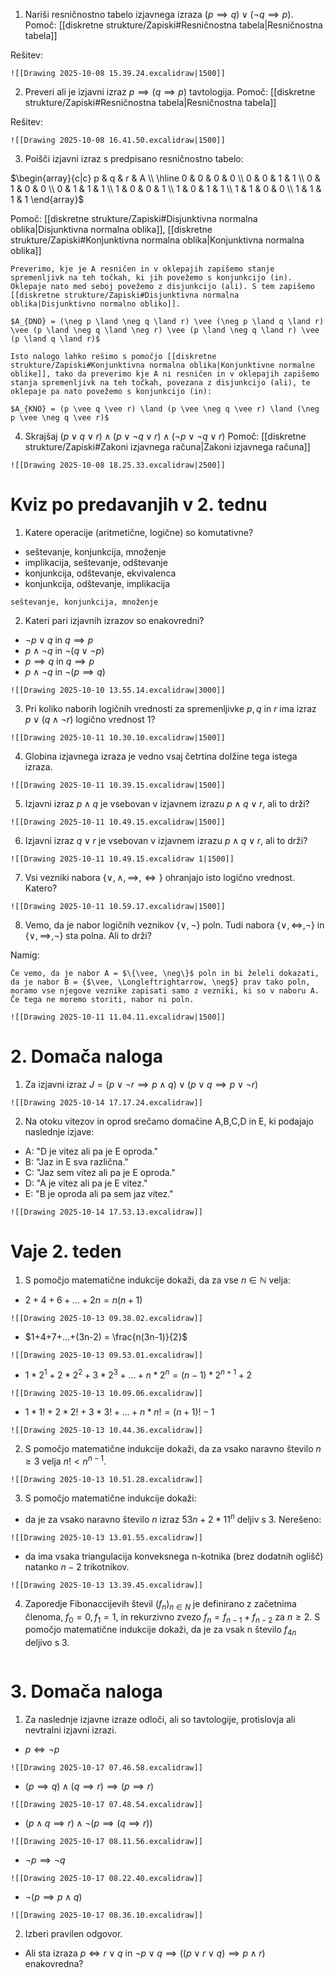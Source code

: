 1. Nariši resničnostno tabelo izjavnega izraza $(p \implies q) \vee (\neg q \implies p)$.
Pomoč: [[diskretne strukture/Zapiski#Resničnostna tabela|Resničnostna tabela]]

Rešitev:
```spoiler-markdown
![[Drawing 2025-10-08 15.39.24.excalidraw|1500]]
```

2. Preveri ali je izjavni izraz $p \implies (q \implies p)$ tavtologija.
Pomoč: [[diskretne strukture/Zapiski#Resničnostna tabela|Resničnostna tabela]]

Rešitev:
```spoiler-markdown
![[Drawing 2025-10-08 16.41.50.excalidraw|1500]]
```

3. Poišči izjavni izraz s predpisano resničnostno tabelo:

$\begin{array}{c|c} p & q & r & A \\ \hline 0 & 0 & 0 & 0 \\ 0 & 0 & 1 & 1 \\ 0 & 1 & 0 & 0 \\ 0 & 1 & 1 & 1 \\ 1 & 0 & 0 & 1 \\ 1 & 0 & 1 & 1 \\ 1 & 1 & 0 & 0 \\ 1 & 1 & 1 & 1 \end{array}$

Pomoč: [[diskretne strukture/Zapiski#Disjunktivna normalna oblika|Disjunktivna normalna oblika]], [[diskretne strukture/Zapiski#Konjunktivna normalna oblika|Konjunktivna normalna oblika]]
```spoiler-markdown
Preverimo, kje je A resničen in v oklepajih zapišemo stanje spremenljivk na teh točkah, ki jih povežemo s konjunkcijo (in). Oklepaje nato med seboj povežemo z disjunkcijo (ali). S tem zapišemo [[diskretne strukture/Zapiski#Disjunktivna normalna oblika|Disjunktivno normalno obliko]].

$A_{DNO} = (\neg p \land \neg q \land r) \vee (\neg p \land q \land r) \vee (p \land \neg q \land \neg r) \vee (p \land \neg q \land r) \vee (p \land q \land r)$

Isto nalogo lahko rešimo s pomočjo [[diskretne strukture/Zapiski#Konjunktivna normalna oblika|Konjunktivne normalne oblike]], tako da preverimo kje A ni resničen in v oklepajih zapišemo stanja spremenljivk na teh točkah, povezana z disjunkcijo (ali), te oklepaje pa nato povežemo s konjunkcijo (in):

$A_{KNO} = (p \vee q \vee r) \land (p \vee \neg q \vee r) \land (\neg p \vee \neg q \vee r)$

```

4. Skrajšaj $(p \vee q \vee r) \land (p \vee \neg q \vee r) \land (\neg p \vee \neg q \vee r)$
Pomoč: [[diskretne strukture/Zapiski#Zakoni izjavnega računa|Zakoni izjavnega računa]]

```spoiler-markdown
![[Drawing 2025-10-08 18.25.33.excalidraw|2500]]
```

# Kviz po predavanjih v 2. tednu

1. Katere operacije (aritmetične, logične) so komutativne?
- seštevanje, konjunkcija, množenje
- implikacija, seštevanje, odštevanje
- konjunkcija, odštevanje, ekvivalenca
- konjunkcija, odštevanje, implikacija

```spoiler-markdown
seštevanje, konjunkcija, množenje
```

2. Kateri pari izjavnih izrazov so enakovredni?
- $\neg p \vee q$ in $q \implies p$
- $p \land \neg q$ in $\neg (q \vee \neg p)$
- $p \implies q$ in $q \implies p$
- $p \land \neg q$ in $\neg (p \implies q)$

```spoiler-markdown
![[Drawing 2025-10-10 13.55.14.excalidraw|3000]]
```

3. Pri koliko naborih logičnih vrednosti za spremenljivke $p,q$ in $r$ ima izraz $p \vee (q \land \neg r)$ logično vrednost 1?

```spoiler-markdown
![[Drawing 2025-10-11 10.30.10.excalidraw|1500]]
```

4. Globina izjavnega izraza je vedno vsaj četrtina dolžine tega istega izraza.

```spoiler-markdown
![[Drawing 2025-10-11 10.39.15.excalidraw|1500]]
```

5. Izjavni izraz $p\land q$ je vsebovan v izjavnem izrazu $p \land q \vee r$, ali to drži?

```spoiler-markdown
![[Drawing 2025-10-11 10.49.15.excalidraw|1500]]
```

6. Izjavni izraz $q \vee r$ je vsebovan v izjavnem izrazu $p \land q \vee r$, ali to drži?

```spoiler-markdown
![[Drawing 2025-10-11 10.49.15.excalidraw 1|1500]]
```

7. Vsi vezniki nabora $\{\vee,\land,\implies,\Longleftrightarrow\}$ ohranjajo isto logično vrednost. Katero?

```spoiler-markdown
![[Drawing 2025-10-11 10.59.17.excalidraw|1500]]
```

8. Vemo, da je nabor logičnih veznikov $\{\vee, \neg\}$ poln. Tudi nabora {$\vee, \Longleftrightarrow, \neg$} in {$\vee,\implies,\neg$} sta polna. Ali to drži?

Namig:
```spoiler-markdown
Če vemo, da je nabor A = $\{\vee, \neg\}$ poln in bi želeli dokazati, da je nabor B = {$\vee, \Longleftrightarrow, \neg$} prav tako poln, moramo vse njegove veznike zapisati samo z vezniki, ki so v naboru A. Če tega ne moremo storiti, nabor ni poln. 
```

```spoiler-markdown
![[Drawing 2025-10-11 11.04.11.excalidraw|1500]]
```

# 2. Domača naloga

1. Za izjavni izraz $J = (p \vee \neg r \implies p \land q) \vee (p \vee q \implies p \vee \neg r)$
```spoiler-markdown
![[Drawing 2025-10-14 17.17.24.excalidraw]]
```

2. Na otoku vitezov in oprod srečamo domačine A,B,C,D in E, ki podajajo naslednje izjave:
- A: "D je vitez ali pa je E oproda."  
- B: "Jaz in E sva različna."  
- C: "Jaz sem vitez ali pa je E oproda."  
- D: "A je vitez ali pa je E vitez."  
- E: "B je oproda ali pa sem jaz vitez."

```spoiler-markdown
![[Drawing 2025-10-14 17.53.13.excalidraw]]
```
# Vaje 2. teden

1. S pomočjo matematične indukcije dokaži, da za vse $n  \in \mathbb{N}$ velja:

- $2+4+6+...+2n = n(n+1)$
```spoiler-markdown
![[Drawing 2025-10-13 09.38.02.excalidraw]]
```

- $1+4+7+...+(3n-2) = \frac{n(3n-1)}{2}$
```spoiler-markdown
![[Drawing 2025-10-13 09.53.01.excalidraw]]
```

- $1*2^1 + 2 * 2^2 + 3 * 2 ^3 + ... + n*2^n = (n-1) * 2^{n+1}  + 2$
```spoiler-markdown
![[Drawing 2025-10-13 10.09.06.excalidraw]]
```

- $1*1!+2*2!+3*3!+...+n*n! = (n+1)!-1$
```spoiler-markdown
![[Drawing 2025-10-13 10.44.36.excalidraw]]
```

2. S pomočjo matematične indukcije dokaži, da za vsako naravno število $n \ge 3$ velja $n! < n^{n-1}$.

```spoiler-markdown
![[Drawing 2025-10-13 10.51.28.excalidraw]]
```

3. S pomočjo matematične indukcije dokaži:

- da je za vsako naravno število $n$ izraz $5 3n+2*11^n$ deljiv s 3.
Nerešeno:
```spoiler-markdown
![[Drawing 2025-10-13 13.01.55.excalidraw]]
```

- da ima vsaka triangulacija konveksnega n-kotnika (brez dodatnih oglišč) natanko $n-2$ trikotnikov.
```spoiler-markdown
![[Drawing 2025-10-13 13.39.45.excalidraw]]
```

4. Zaporedje Fibonaccijevih števil $(f_n)_{n \in N}$ je definirano z začetnima členoma, $f_0 = 0, f_1 = 1$, in rekurzivno zvezo $f_n = f_{n−1} + f_{n−2}$ za $n \ge 2$. S pomočjo matematične indukcije dokaži, da je za vsak n število $f_{4n}$ deljivo s 3.
```spoiler-markdown

```

# 3. Domača naloga

1. Za naslednje izjavne izraze odloči, ali so tavtologije, protislovja ali nevtralni izjavni izrazi.
- $p \Longleftrightarrow \neg p$
```spoiler-markdown
![[Drawing 2025-10-17 07.46.58.excalidraw]]
```
- $(p \implies q) \land (q \implies r)  \implies (p \implies r)$
```spoiler-markdown
![[Drawing 2025-10-17 07.48.54.excalidraw]]
```
- $(p \land q \implies r) \land \neg(p \implies (q \implies r))$
```spoiler-markdown
![[Drawing 2025-10-17 08.11.56.excalidraw]]
```
- $\neg p \implies \neg q$
```spoiler-markdown
![[Drawing 2025-10-17 08.22.40.excalidraw]]
```
- $\neg (p \implies p \land q)$
 ```spoiler-markdown
 ![[Drawing 2025-10-17 08.36.10.excalidraw]]
 ```

2. Izberi pravilen odgovor.
- Ali sta izraza $p \Longleftrightarrow r \vee q$ in $\neg p \vee q \implies ((p \vee r \vee q ) \implies p \land r)$ enakovredna?
```spoiler-markdown

```